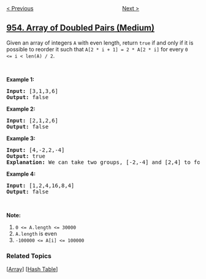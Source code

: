 <!--|This file generated by command(leetcode description); DO NOT EDIT.    |-->
<!--+----------------------------------------------------------------------+-->
<!--|@author    openset <openset.wang@gmail.com>                           |-->
<!--|@link      https://github.com/openset                                 |-->
<!--|@home      https://github.com/openset/leetcode                        |-->
<!--+----------------------------------------------------------------------+-->

[< Previous](https://github.com/openset/leetcode/tree/master/problems/verifying-an-alien-dictionary "Verifying an Alien Dictionary")
　　　　　　　　　　　　　　　　
[Next >](https://github.com/openset/leetcode/tree/master/problems/delete-columns-to-make-sorted-ii "Delete Columns to Make Sorted II")

## [954. Array of Doubled Pairs (Medium)](https://leetcode.com/problems/array-of-doubled-pairs "二倍数对数组")

<p>Given an array of integers <code>A</code>&nbsp;with even length, return <code>true</code> if and only if it is possible to reorder it such that <code>A[2 * i + 1] = 2 * A[2 * i]</code> for every <code>0 &lt;=&nbsp;i &lt; len(A) / 2</code>.</p>

<p>&nbsp;</p>

<div>
<div>
<div>
<ol>
</ol>
</div>
</div>
</div>

<div>
<p><strong>Example 1:</strong></p>

<pre>
<strong>Input: </strong><span id="example-input-1-1">[3,1,3,6]</span>
<strong>Output: </strong><span id="example-output-1">false</span>
</pre>

<div>
<p><strong>Example 2:</strong></p>

<pre>
<strong>Input: </strong><span id="example-input-2-1">[2,1,2,6]</span>
<strong>Output: </strong><span id="example-output-2">false</span>
</pre>

<div>
<p><strong>Example 3:</strong></p>

<pre>
<strong>Input: </strong><span id="example-input-3-1">[4,-2,2,-4]</span>
<strong>Output: </strong><span id="example-output-3">true</span>
<strong>Explanation: </strong><span id="example-output-3">We can take two groups, [-2,-4] and [2,4] to form [-2,-4,2,4] or [2,4,-2,-4].</span>
</pre>

<div>
<p><strong>Example 4:</strong></p>

<pre>
<strong>Input: </strong><span id="example-input-4-1">[1,2,4,16,8,4]</span>
<strong>Output: </strong><span id="example-output-4">false</span>
</pre>

<p>&nbsp;</p>

<p><strong>Note:</strong></p>

<ol>
	<li><code>0 &lt;= A.length &lt;= 30000</code></li>
	<li><code>A.length</code> is even</li>
	<li><code>-100000 &lt;= A[i] &lt;= 100000</code></li>
</ol>
</div>
</div>
</div>
</div>

### Related Topics
  [[Array](https://github.com/openset/leetcode/tree/master/tag/array/README.md)]
  [[Hash Table](https://github.com/openset/leetcode/tree/master/tag/hash-table/README.md)]

